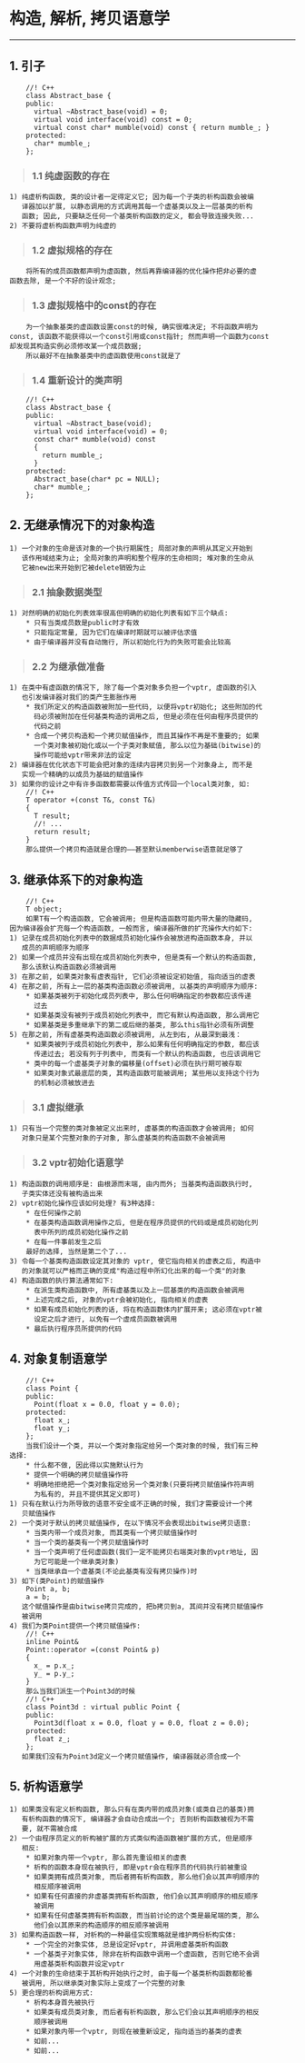 # **构造, 解析, 拷贝语意学** #
*** 

## **1. 引子** ##
        //! C++
        class Abstract_base {
        public:
          virtual ~Abstract_base(void) = 0;
          virtual void interface(void) const = 0;
          virtual const char* mumble(void) const { return mumble_; }
        protected:
          char* mumble_;
        };
> ### **1.1 纯虚函数的存在** ###
    1) 纯虚析构函数, 类的设计者一定得定义它; 因为每一个子类的析构函数会被编
       译器加以扩展, 以静态调用的方式调用其每一个虚基类以及上一层基类的析构
       函数; 因此, 只要缺乏任何一个基类析构函数的定义, 都会导致连接失败... 
    2) 不要将虚析构函数声明为纯虚的 
> ### **1.2 虚拟规格的存在** ###
        将所有的成员函数都声明为虚函数, 然后再靠编译器的优化操作把非必要的虚
    函数去除, 是一个不好的设计观念;
> ### **1.3 虚拟规格中的const的存在** ###
        为一个抽象基类的虚函数设置const的时候, 确实很难决定; 不将函数声明为
    const, 该函数不能获得以一个const引用或const指针; 然而声明一个函数为const
    却发现其构造实例必须修改某一个成员数据;
        所以最好不在抽象基类中的虚函数使用const就是了
> ### **1.4 重新设计的类声明** ###
        //! C++
        class Abstract_base {
        public:
          virtual ~Abstract_base(void);
          virtual void interface(void) = 0;
          const char* mumble(void) const 
          {
            return mumble_;
          }
        protected:
          Abstract_base(char* pc = NULL);
          char* mumble_;
        };




## **2. 无继承情况下的对象构造** ##
    1) 一个对象的生命是该对象的一个执行期属性; 局部对象的声明从其定义开始到
       该作用域结束为止; 全局对象的声明和整个程序的生命相同; 堆对象的生命从
       它被new出来开始到它被delete销毁为止
> ### **2.1 抽象数据类型** ###
    1) 对然明确的初始化列表效率很高但明确的初始化列表有如下三个缺点:
        * 只有当类成员数是public时才有效
        * 只能指定常量, 因为它们在编译时期就可以被评估求值
        * 由于编译器并没有自动施行, 所以初始化行为的失败可能会比较高
> ### **2.2 为继承做准备** ###
    1) 在类中有虚函数的情况下, 除了每一个类对象多负担一个vptr, 虚函数的引入
       也引发编译器对我们的类产生膨胀作用
        * 我们所定义的构造函数被附加一些代码, 以便将vptr初始化; 这些附加的代
          码必须被附加在任何基类构造的调用之后, 但是必须在任何由程序员提供的
          代码之前
        * 合成一个拷贝构造和一个拷贝赋值操作, 而且其操作不再是不重要的; 如果
          一个类对象被初始化或以一个子类对象赋值, 那么以位为基础(bitwise)的
          操作可能给vptr带来非法的设定
    2) 编译器在优化状态下可能会把对象的连续内容拷贝到另一个对象身上, 而不是
       实现一个精确的以成员为基础的赋值操作
    3) 如果你的设计之中有许多函数都需要以传值方式传回一个local类对象, 如:
        //! C++
        T operator +(const T&, const T&)
        {
          T result;
          //! ...
          return result;
        }
        那么提供一个拷贝构造就是合理的——甚至默认memberwise语意就足够了



## **3. 继承体系下的对象构造** ##
        //! C++
        T object;
        如果T有一个构造函数, 它会被调用; 但是构造函数可能内带大量的隐藏码, 
    因为编译器会扩充每一个构造函数, 一般而言, 编译器所做的扩充操作大约如下:
    1) 记录在成员初始化列表中的数据成员初始化操作会被放进构造函数本身, 并以
       成员的声明顺序为顺序
    2) 如果一个成员并没有出现在成员初始化列表中, 但是类有一个默认的构造函数,
       那么该默认构造函数必须被调用
    3) 在那之前, 如果类对象有虚表指针, 它们必须被设定初始值, 指向适当的虚表
    4) 在那之前, 所有上一层的基类构造函数必须被调用, 以基类的声明顺序为顺序:
        * 如果基类被列于初始化成员列表中, 那么任何明确指定的参数都应该传递
          过去
        * 如果基类没有被列于成员初始化列表中, 而它有默认构造函数, 那么调用它
        * 如果基类是多重继承下的第二或后继的基类, 那么this指针必须有所调整
    5) 在那之前, 所有虚基类构造函数必须被调用, 从左到右, 从最深到最浅：
        * 如果类被列于成员初始化列表中, 那么如果有任何明确指定的参数, 都应该
          传递过去; 若没有列于列表中, 而类有一个默认的构造函数, 也应该调用它
        * 类中的每一个虚基类子对象的偏移量(offset)必须在执行期可被存取
        * 如果类对象式最底层的类, 其构造函数可能被调用; 某些用以支持这个行为
          的机制必须被放进去
> ### **3.1 虚拟继承** ###
    1) 只有当一个完整的类对象被定义出来时, 虚基类的构造函数才会被调用; 如何
       对象只是某个完整对象的子对象, 那么虚基类的构造函数不会被调用
> ### **3.2 vptr初始化语意学** ###
    1) 构造函数的调用顺序是: 由根源而末端, 由内而外; 当基类构造函数执行时, 
       子类实体还没有被构造出来
    2) vptr初始化操作应该如何处理? 有3种选择:
        * 在任何操作之前
        * 在基类构造函数调用操作之后, 但是在程序员提供的代码或是成员初始化列
          表中所列的成员初始化操作之前
        * 在每一件事前发生之后
        最好的选择, 当然是第二个了...
    3) 令每一个基类构造函数设定其对象的 vptr, 使它指向相关的虚表之后, 构造中
       的对象就可以严格而正确的变成"构造过程中所幻化出来的每一个类"的对象 
    4) 构造函数的执行算法通常如下:
        * 在派生类构造函数中, 所有虚基类以及上一层基类的构造函数会被调用
        * 上述完成之后, 对象的vptr会被初始化, 指向相关的虚表
        * 如果有成员初始化列表的话, 将在构造函数体内扩展开来; 这必须在vptr被
          设定之后才进行, 以免有一个虚成员函数被调用
        * 最后执行程序员所提供的代码



## **4. 对象复制语意学** ##
        //! C++
        class Point {
        public:
          Point(float x = 0.0, float y = 0.0);
        protected:
          float x_;
          float y_;
        };
        当我们设计一个类, 并以一个类对象指定给另一个类对象的时候, 我们有三种
    选择:
        * 什么都不做, 因此得以实施默认行为
        * 提供一个明确的拷贝赋值操作符
        * 明确地拒绝把一个类对象指定给另一个类对象(只要将拷贝赋值操作符声明
          为私有的, 并且不提供其定义即可)
    1) 只有在默认行为所导致的语意不安全或不正确的时候, 我们才需要设计一个拷
       贝赋值操作
    2) 一个类对于默认的拷贝赋值操作, 在以下情况不会表现出bitwise拷贝语意:
        * 当类内带一个成员对象, 而其类有一个拷贝赋值操作时
        * 当一个类的基类有一个拷贝赋值操作时
        * 当一个类声明了任何虚函数(我们一定不能拷贝右端类对象的vptr地址, 因
          为它可能是一个继承类对象)
        * 当类继承自一个虚基类(不论此基类有没有拷贝操作)时
    3) 如下(类Point)的赋值操作
        Point a, b;
        a = b;
       这个赋值操作是由bitwise拷贝完成的, 把b拷贝到a, 其间并没有拷贝赋值操作
       被调用
    4) 我们为类Point提供一个拷贝赋值操作:
        //! C++ 
        inline Point& 
        Point::operator =(const Point& p)
        {
          x_ = p.x_;
          y_ = p.y_;
        }
        那么当我们派生一个Point3d的时候
        //! C++
        class Point3d : virtual public Point {
        public:
          Point3d(float x = 0.0, float y = 0.0, float z = 0.0);
        protected:
          float z_;
        };
       如果我们没有为Point3d定义一个拷贝赋值操作, 编译器就必须合成一个



## **5. 析构语意学** ##
    1) 如果类没有定义析构函数, 那么只有在类内带的成员对象(或类自己的基类)拥
       有析构函数的情况下, 编译器才会自动合成出一个; 否则析构函数被视为不需
       要, 就不需被合成
    2) 一个由程序员定义的析构被扩展的方式类似构造函数被扩展的方式, 但是顺序
       相反:
        * 如果对象内带一个vptr, 那么首先重设相关的虚表
        * 析构的函数本身现在被执行, 即是vptr会在程序员的代码执行前被重设
        * 如果类拥有成员类对象, 而后者拥有析构函数, 那么他们会以其声明顺序的
          相反顺序被调用
        * 如果有任何直接的非虚基类拥有析构函数, 他们会以其声明顺序的相反顺序
          被调用
        * 如果有任何虚基类拥有析构函数, 而当前讨论的这个类是最尾端的类, 那么
          他们会以其原来的构造顺序的相反顺序被调用
    3) 如果构造函数一样, 对析构的一种最佳实现策略就是维护两份析构实体:
        * 一个完全的对象实体, 总是设定好vptr, 并调用虚基类析构函数
        * 一个基类子对象实体, 除非在析构函数中调用一个虚函数, 否则它绝不会调
          用虚基类析构函数并设定vptr 
    4) 一个对象的生命结束于其析构开始执行之时, 由于每一个基类析构函数都轮番
       被调用, 所以继承类对象实际上变成了一个完整的对象 
    5) 更合理的析构调用方式:
        * 析构本身首先被执行
        * 如果类有成员类对象, 而后者有析构函数, 那么它们会以其声明顺序的相反
          顺序被调用
        * 如果对象内带一个vptr, 则现在被重新设定, 指向适当的基类的虚表
        * 如前...
        * 如前...